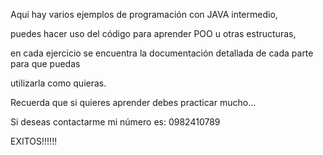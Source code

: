 Aqui hay varios ejemplos de programación con JAVA intermedio, 

puedes hacer uso del código para aprender POO u otras estructuras,

en cada ejercicio se encuentra la documentación detallada de cada parte para que puedas 

utilizarla como quieras.

Recuerda que si quieres aprender debes practicar mucho...

Si deseas contactarme mi número es: 0982410789

EXITOS!!!!!!
